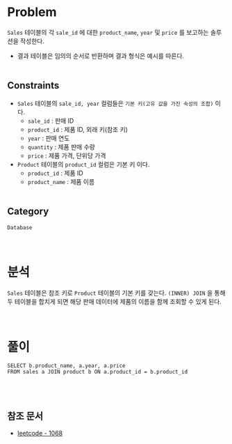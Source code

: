# Problem
`Sales` 테이블의 각 `sale_id` 에 대한 `product_name`, `year` 및 `price` 를 보고하는 솔루션을 작성한다.
- 결과 테이블은 임의의 순서로 반환하며 결과 형식은 예시를 따른다.
<br/><br/>

## Constraints
- `Sales` 테이블의 `sale_id, year` 컬럼들은 `기본 키(고유 값을 가진 속성의 조합)` 이다.
	- `sale_id` : 판매 ID
	- `product_id` : 제품 ID, 외래 키(참조 키)
	- `year` : 판매 연도
	- `quantity` : 제품 판매 수량
	- `price` : 제품 가격, 단위당 가격
- `Product` 테이블의 `product_id` 컬럼은 기본 키 이다.
	- `product_id` : 제품 ID
	- `product_name` : 제품 이름
<br/><br/>

## Category
`Database`
<br/><br/><br/>

# 분석
`Sales` 테이블은 참조 키로 `Product` 테이블의 기본 키를 갖는다. `(INNER) JOIN` 을 통해 두 테이블을 합치게 되면 해당 판매 데이터에 제품의 이름을 함께 조회할 수 있게 된다.
<br/><br/><br/>

# 풀이
```mysql
SELECT b.product_name, a.year, a.price
FROM sales a JOIN product b ON a.product_id = b.product_id
```
<br/><br/>

## 참조 문서
- [leetcode - 1068](https://leetcode.com/problems/product-sales-analysis-i/)
